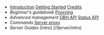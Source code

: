 * [Introduction](/introduction)
  [Getting Started](/getting-started)
  [Credits](/credits)
* *Beginner's guidebook*
  [Proxying](/beginner/proxying)
* *Advanced management*
  [DBH API](/)
  [Status API](/)
* *Commands*
  [Server proxy](/)
* *Server Guides*
  [Intro] (/Server/intro)
  
